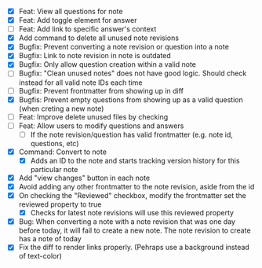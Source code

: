 - [x] Feat: View all questions for note
- [x] Feat: Add toggle element for answer
- [ ] Feat: Add link to specific answer's context
- [x] Add command to delete all unused note revisions
- [x] Bugfix: Prevent converting a note revision or question into a note
- [x] Bugfix: Link to note revision in note is outdated
- [x] Bugfix: Only allow question creation within a valid note
- [ ] Bugfix: "Clean unused notes" does not have good logic. Should check instead for all valid note IDs each time
- [ ] Bugfix: Prevent frontmatter from showing up in diff
- [x] Bugfis: Prevent empty questions from showing up as a valid question (when creting a new note)
- [ ] Feat: Improve delete unused files by checking
- [ ] Feat: Allow users to modify questions and answers
    - [ ] If the note revision/question has valid frontmatter (e.g. note id, questions, etc)
- [x] Command: Convert to note
    - [x] Adds an ID to the note and starts tracking version history for this particular note
- [x] Add "view changes" button in each note
- [x] Avoid adding any other frontmatter to the note revision, aside from the id
- [x] On checking the "Reviewed" checkbox, modify the frontmatter set the reviewed property to true
    - [x] Checks for latest note revisions will use this reviewed property
- [x] Bug: When converting a note with a note revision that was one day before today, it will fail to create a new note. The note revision to create has a note of today
- [x] Fix the diff to render links properly. (Pehraps use a background instead of text-color)